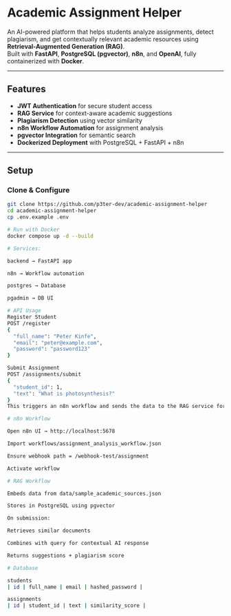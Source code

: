 # Academic Assignment Helper

An AI-powered platform that helps students analyze assignments, detect plagiarism, and get contextually relevant academic resources using **Retrieval-Augmented Generation (RAG)**.  
Built with **FastAPI**, **PostgreSQL (pgvector)**, **n8n**, and **OpenAI**, fully containerized with **Docker**.

---

## Features
- **JWT Authentication** for secure student access  
- **RAG Service** for context-aware academic suggestions  
- **Plagiarism Detection** using vector similarity  
- **n8n Workflow Automation** for assignment analysis  
- **pgvector Integration** for semantic search  
- **Dockerized Deployment** with PostgreSQL + FastAPI + n8n  

---

## Setup

### Clone & Configure
```bash
git clone https://github.com/p3ter-dev/academic-assignment-helper
cd academic-assignment-helper
cp .env.example .env

# Run with Docker
docker compose up -d --build

# Services:

backend → FastAPI app

n8n → Workflow automation

postgres → Database

pgadmin → DB UI

# API Usage
Register Student
POST /register
{
  "full_name": "Peter Kinfe",
  "email": "peter@example.com",
  "password": "password123"
}

Submit Assignment
POST /assignments/submit
{
  "student_id": 1,
  "text": "What is photosynthesis?"
}
This triggers an n8n workflow and sends the data to the RAG service for analysis.

# n8n Workflow

Open n8n UI → http://localhost:5678

Import workflows/assignment_analysis_workflow.json

Ensure webhook path = /webhook-test/assignment

Activate workflow

# RAG Workflow

Embeds data from data/sample_academic_sources.json

Stores in PostgreSQL using pgvector

On submission:

Retrieves similar documents

Combines with query for contextual AI response

Returns suggestions + plagiarism score

# Database

students
| id | full_name | email | hashed_password |

assignments
| id | student_id | text | similarity_score |
